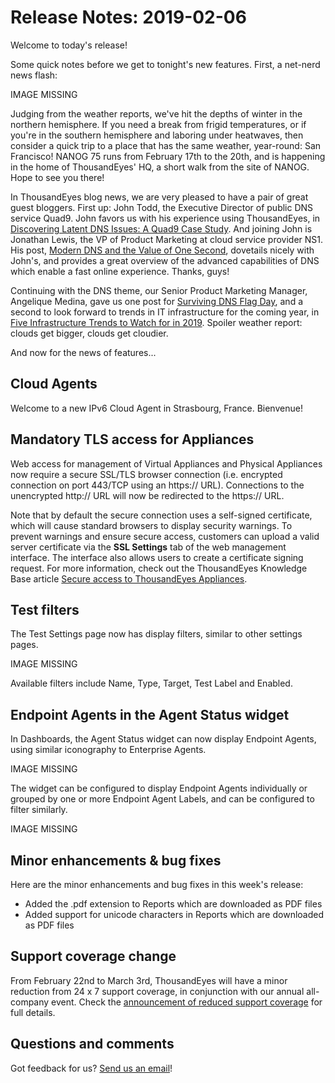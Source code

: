 # Release Notes: 2019-02-06

Welcome to today's release!

Some quick notes before we get to tonight's new features. First, a net-nerd news flash:

IMAGE MISSING

 Judging from the weather reports, we've hit the depths of winter in the northern hemisphere. If you need a break from frigid temperatures, or if you're in the southern hemisphere and laboring under heatwaves, then consider a quick trip to a place that has the same weather, year-round: San Francisco! NANOG 75 runs from February 17th to the 20th, and is happening in the home of ThousandEyes' HQ, a short walk from the site of NANOG. Hope to see you there!

In ThousandEyes blog news, we are very pleased to have a pair of great guest bloggers. First up: John Todd, the Executive Director of public DNS service Quad9. John favors us with his experience using ThousandEyes, in [Discovering Latent DNS Issues: A Quad9 Case Study](https://blog.thousandeyes.com/discovering-latent-dns-issues-quad-9-case-study/). And joining John is Jonathan Lewis, the VP of Product Marketing at cloud service provider NS1. His post, [Modern DNS and the Value of One Second](https://blog.thousandeyes.com/modern-dns-and-the-value-of-one-second/), dovetails nicely with John's, and provides a great overview of the advanced capabilities of DNS which enable a fast online experience. Thanks, guys!

Continuing with the DNS theme, our Senior Product Marketing Manager, Angelique Medina, gave us one post for [Surviving DNS Flag Day](https://blog.thousandeyes.com/surviving-dns-flag-day/), and a second to look forward to trends in IT infrastructure for the coming year, in [Five Infrastructure Trends to Watch for in 2019](https://blog.thousandeyes.com/five-infrastructure-trends-to-watch-for-2019/). Spoiler weather report: clouds get bigger, clouds get cloudier.

And now for the news of features...

## Cloud Agents

Welcome to a new IPv6 Cloud Agent in Strasbourg, France. Bienvenue!

## Mandatory TLS access for Appliances

Web access for management of Virtual Appliances and Physical Appliances now require a secure SSL/TLS browser connection \(i.e. encrypted connection on port 443/TCP using an https:// URL\). Connections to the unencrypted http:// URL will now be redirected to the https:// URL.

Note that by default the secure connection uses a self-signed certificate, which will cause standard browsers to display security warnings. To prevent warnings and ensure secure access, customers can upload a valid server certificate via the **SSL Settings** tab of the web management interface. The interface also allows users to create a certificate signing request. For more information, check out the ThousandEyes Knowledge Base article [Secure access to ThousandEyes Appliances](https://success.thousandeyes.com/PublicArticlePage?articleIdParam=kA044000000XofqCAC_Secure-access-to-ThousandEyes-Appliances).

## Test filters

The Test Settings page now has display filters, similar to other settings pages.

IMAGE MISSING

Available filters include Name, Type, Target, Test Label and Enabled.

## Endpoint Agents in the Agent Status widget

 In Dashboards, the Agent Status widget can now display Endpoint Agents, using similar iconography to Enterprise Agents.

IMAGE MISSING

The widget can be configured to display Endpoint Agents individually or grouped by one or more Endpoint Agent Labels, and can be configured to filter similarly.

IMAGE MISSING

## Minor enhancements & bug fixes

Here are the minor enhancements and bug fixes in this week's release:

* Added the .pdf extension to Reports which are downloaded as PDF files
* Added support for unicode characters in Reports which are downloaded as PDF files

## Support coverage change

 From February 22nd to March 3rd, ThousandEyes will have a minor reduction from 24 x 7 support coverage, in conjunction with our annual all-company event. Check the [announcement of reduced support coverage](https://success.thousandeyes.com/PublicArticlePage?articleIdParam=kA044000000UFZUCA4_Reduced-Support-Coverage-Feb-22-March-3) for full details.

## Questions and comments

 Got feedback for us? [Send us an email](mailto:support@thousandeyes.com?subject=2019-02-05+Release+Update)!

